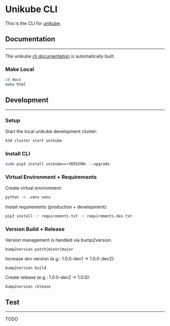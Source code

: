# Unikube CLI

This is the CLI for [unikube][link_unikube].

## Documentation

---

The unikube [cli documentation][link_unikube_cli_documentation] is automatically built.

### Make Local

```bash
cd docs
make html
```

## Development

---

### Setup

Start the local unikube development cluster:

```bash
k3d cluster start unikube
```

### Install CLI

```bash
sudo pip3 install unikube==<VERSION> --upgrade
```

### Virtual Environment + Requirements

Create virtual environment:

```bash
python -m .venv venv
```

Install requirements (production + development):

```bash
pip3 install -r requirements.txt -r requirements.dev.txt
```

### Version Build + Release

Version management is handled via bump2version.

`bump2version patch|minor|major`

Increase _dev_ version (e.g.: 1.0.0-dev1 -> 1.0.0-dev2):

`bump2version build`

Create release (e.g.: 1.0.0-dev2 -> 1.0.0):

`bump2version release`

## Test

---

TODO

[link_unikube]: https://unikube.io
[link_unikube_cli_documentation]: https://cli.unikube.io
